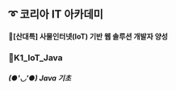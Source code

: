 ## ➰ 코리아 IT 아카데미

#### 🔹[산대특] 사물인터넷(IoT) 기반 웹 솔루션 개발자 양성

  ### 🔻K1_IoT_Java

##### (●'◡'●) Java 기초
